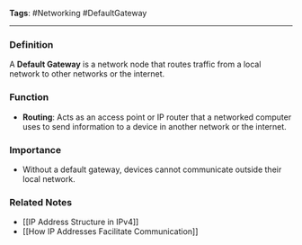 **Tags**: #Networking #DefaultGateway

---

### Definition

A **Default Gateway** is a network node that routes traffic from a local network to other networks or the internet.

### Function

- **Routing**: Acts as an access point or IP router that a networked computer uses to send information to a device in another network or the internet.

### Importance

- Without a default gateway, devices cannot communicate outside their local network.

### Related Notes

- [[IP Address Structure in IPv4]]
- [[How IP Addresses Facilitate Communication]]